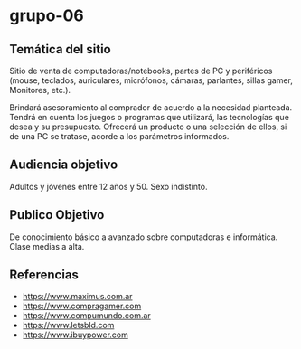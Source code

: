 # grupo-06

## Temática del sitio

Sitio de venta de computadoras/notebooks, partes de PC y periféricos (mouse, teclados, auriculares, micrófonos, cámaras, parlantes, sillas gamer, Monitores, etc.). 

Brindará asesoramiento al comprador de acuerdo a la necesidad planteada. Tendrá en cuenta los juegos o programas que utilizará, las tecnologías que desea y su presupuesto. Ofrecerá un producto o una selección de ellos, si de una PC se tratase, acorde a los parámetros informados.

## Audiencia objetivo
Adultos y jóvenes entre 12 años y 50. Sexo indistinto.

## Publico Objetivo
De conocimiento básico a avanzado sobre computadoras e informática. Clase medias a alta.

## Referencias
 - https://www.maximus.com.ar
 - https://www.compragamer.com
 - https://www.compumundo.com.ar
 - https://www.letsbld.com
 - https://www.ibuypower.com
